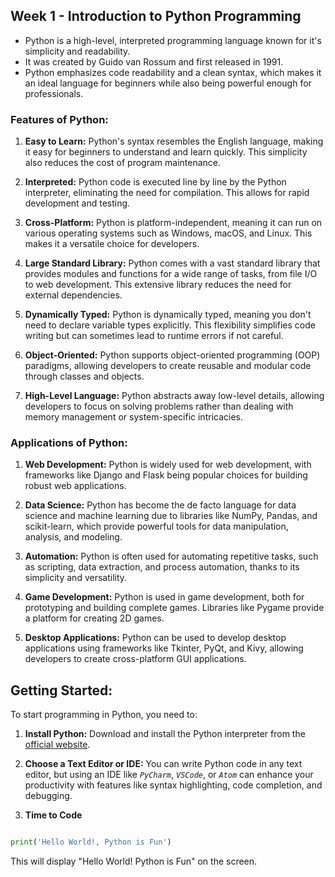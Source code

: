 ## Week 1 - Introduction to Python Programming

- Python is a high-level, interpreted programming language known for it's simplicity and readability. 
- It was created by Guido van Rossum and first released in 1991. 
- Python emphasizes code readability and a clean syntax, which makes it an ideal language for beginners while also being powerful enough for professionals.

### Features of Python:

1. **Easy to Learn:** Python's syntax resembles the English language, making it easy for beginners to understand and learn quickly. This simplicity also reduces the cost of program maintenance.

2. **Interpreted:** Python code is executed line by line by the Python interpreter, eliminating the need for compilation. This allows for rapid development and testing.

3. **Cross-Platform:** Python is platform-independent, meaning it can run on various operating systems such as Windows, macOS, and Linux. This makes it a versatile choice for developers.

4. **Large Standard Library:** Python comes with a vast standard library that provides modules and functions for a wide range of tasks, from file I/O to web development. This extensive library reduces the need for external dependencies.

5. **Dynamically Typed:** Python is dynamically typed, meaning you don't need to declare variable types explicitly. This flexibility simplifies code writing but can sometimes lead to runtime errors if not careful.

6. **Object-Oriented:** Python supports object-oriented programming (OOP) paradigms, allowing developers to create reusable and modular code through classes and objects.

7. **High-Level Language:** Python abstracts away low-level details, allowing developers to focus on solving problems rather than dealing with memory management or system-specific intricacies.

### Applications of Python:

1. **Web Development:** Python is widely used for web development, with frameworks like Django and Flask being popular choices for building robust web applications.

2. **Data Science:** Python has become the de facto language for data science and machine learning due to libraries like NumPy, Pandas, and scikit-learn, which provide powerful tools for data manipulation, analysis, and modeling.

3. **Automation:** Python is often used for automating repetitive tasks, such as scripting, data extraction, and process automation, thanks to its simplicity and versatility.

4. **Game Development:** Python is used in game development, both for prototyping and building complete games. Libraries like Pygame provide a platform for creating 2D games.

5. **Desktop Applications:** Python can be used to develop desktop applications using frameworks like Tkinter, PyQt, and Kivy, allowing developers to create cross-platform GUI applications.

## Getting Started:

To start programming in Python, you need to:

1. **Install Python:** Download and install the Python interpreter from the [official website](https://www.python.org/).

2. **Choose a Text Editor or IDE:** You can write Python code in any text editor, but using an IDE like *`PyCharm`*, *`VSCode`*, or *`Atom`* can enhance your productivity with features like syntax highlighting, code completion, and debugging.

3. **Time to Code** 
```python

print('Hello World!, Python is Fun')
```
This will display "Hello World! Python is Fun" on the screen.
